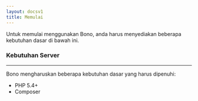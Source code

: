 ```yaml
---
layout: docsv1
title: Memulai
---
```


Untuk memulai menggunakan Bono, anda harus menyediakan beberapa kebutuhan dasar di bawah ini.

### Kebutuhan Server
<hr>

Bono mengharuskan beberapa kebutuhan dasar yang harus dipenuhi:

- PHP 5.4+
- Composer
